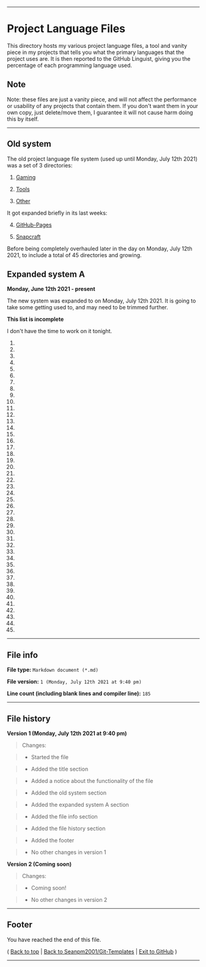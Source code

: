 
***

# Project Language Files

This directory hosts my various project language files, a tool and vanity piece in my projects that tells you what the primary languages that the project uses are. It is then reported to the GitHub Linguist, giving you the percentage of each programming language used.

## Note

Note: these files are just a vanity piece, and will not affect the performance or usability of any projects that contain them. If you don't want them in your own copy, just delete/move them, I guarantee it will not cause harm doing this by itself.

***

## Old system

The old project language file system (used up until Monday, July 12th 2021) was a set of 3 directories:

1. [Gaming](/Git-Templates/ProjectLanguageFiles/Gaming/)

2. [Tools](/Git-Templates/ProjectLanguageFiles/Tools/)

3. [Other](/Git-Templates/ProjectLanguageFiles/Other/)

It got expanded briefly in its last weeks:

4. [GitHub-Pages](/Git-Templates/ProjectLanguageFiles/GitHub-Pages/)

5. [Snapcraft](/Git-Templates/ProjectLanguageFiles/Snapcraft/)

Before being completely overhauled later in the day on Monday, July 12th 2021, to include a total of 45 directories and growing.

## Expanded system A

**Monday, June 12th 2021 - present**

The new system was expanded to on Monday, July 12th 2021. It is going to take some getting used to, and may need to be trimmed further.

**This list is incomplete**

I don't have the time to work on it tonight.

1.

2.

3.

4.

5.

6.

7.

8.

9.

10.

11.

12.

13.

14.

15.

16.

17.

18.

19.

20.

21.

22.

23.

24.

25.

26.

27.

28.

29.

30.

31.

32.

33.

34.

35.

36.

37.

38.

39.

40.

41.

42.

43.

44.

45.

***

## File info

**File type:** `Markdown document (*.md)`

**File version:** `1 (Monday, July 12th 2021 at 9:40 pm)`

**Line count (including blank lines and compiler line):** `185`

***

## File history

**Version 1 (Monday, July 12th 2021 at 9:40 pm)**

> Changes:

> * Started the file

> * Added the title section

> * Added a notice about the functionality of the file

> * Added the old system section

> * Added the expanded system A section

> * Added the file info section

> * Added the file history section

> * Added the footer

> * No other changes in version 1

**Version 2 (Coming soon)**

> Changes:

> * Coming soon!

> * No other changes in version 2

***

## Footer

You have reached the end of this file.

( [Back to top](#Project-Language-files) | [Back to Seanpm2001/Git-Templates](/Git-Templates/) | [Exit to GitHub](https://github.com/) )

***
